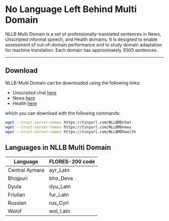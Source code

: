# No Language Left Behind Multi Domain 

NLLB Multi Domain is a set of professionally-translated sentences in News, Unscripted informal speech, and Health domains. It is designed to enable assessment of out-of-domain performance and to study domain adaptation for machine translation. Each domain has approximately 3000 sentences. 

--------------------------------------------------------------------------------

## Download

NLLB-Multi Domain can be downloaded using the following links:
* Unscripted chat [here](https://tinyurl.com/NLLBMDchat)
* News [here](https://tinyurl.com/NLLBMDnews)
* Health [here](https://tinyurl.com/NLLBMDhealth)

which you can download with the following commands:

```bash
wget --trust-server-names https://tinyurl.com/NLLBMDchat
wget --trust-server-names https://tinyurl.com/NLLBMDnews
wget --trust-server-names https://tinyurl.com/NLLBMDhealth
```

## Languages in NLLB Multi Domain

Language | FLORES-200 code
---|---
Central Aymara | ayr_Latn
Bhojpuri | bho_Deva
Dyula | dyu_Latn
Friulian | fur_Latn
Russian | rus_Cyrl
Wolof | wol_Latn